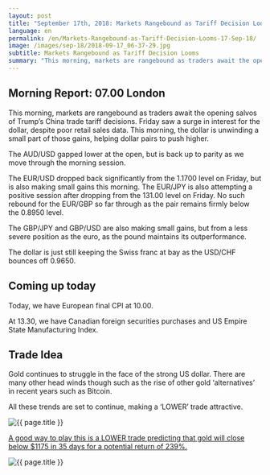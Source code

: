 ```yaml
---
layout: post
title: "September 17th, 2018: Markets Rangebound as Tariff Decision Looms"
language: en
permalink: /en/Markets-Rangebound-as-Tariff-Decision-Looms-17-Sep-18/
image: /images/sep-18/2018-09-17_06-37-29.jpg
subtitle: Markets Rangebound as Tariff Decision Looms
summary: "This morning, markets are rangebound as traders await the opening salvos of Trump’s China trade tariff decisions"
---
```

## Morning Report: 07.00 London

This morning, markets are rangebound as traders await the opening salvos of Trump’s China trade tariff decisions. Friday saw a surge in interest for the dollar, despite poor retail sales data. This morning, the dollar is unwinding a small part of those gains, helping dollar pairs to push higher. 

The AUD/USD gapped lower at the open, but is back up to parity as we move through the morning session. 

The EUR/USD dropped back significantly from the 1.1700 level on Friday, but is also making small gains this morning. The EUR/JPY is also attempting a positive session after dropping from the 131.00 level on Friday. No such rebound for the EUR/GBP so far through as the pair remains firmly below the 0.8950 level. 

The GBP/JPY and GBP/USD are also making small gains, but from a less severe position as the euro, as the pound maintains its outperformance.

The dollar is just still keeping the Swiss franc at bay as the USD/CHF bounces off 0.9650. 

## Coming up today

Today, we have European final CPI at 10.00. 

At 13.30, we have Canadian foreign securities purchases and US Empire State Manufacturing Index. 

## Trade Idea

Gold continues to struggle in the face of the strong US dollar. There are many other head winds though such as the rise of other gold ‘alternatives’ in recent years such as Bitcoin. 

All these trends are set to continue, making a ‘LOWER’ trade attractive.

<img class="post-image" src="{{ site.url }}/images/sep-18/2018-09-17_06-37-29.jpg" alt="{{ page.title }}" title="{{ page.title }}">

<a href="%LINK%%?currency=GBP&market=commodities&underlying=frxXAUUSD&formname=higherlower&duration_amount=35&duration_units=d&amount=10&amount_type=stake&expiry_type=duration&barrier=1175" target="_blank" rel="noopener noreferrer nofollow">A good way to play this is a LOWER trade predicting that gold will close below $1175 in 35 days for a potential return of 239%.</a>

<img class="post-image" src="{{ site.url }}/images/sep-18/2018-09-17_06-43-21.jpg" alt="{{ page.title }}" title="{{ page.title }}">
